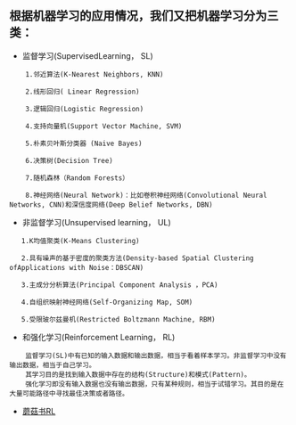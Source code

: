
## 根据机器学习的应用情况，我们又把机器学习分为三类：
- 监督学习(SupervisedLearning， SL)
```
    1.邻近算法(K-Nearest Neighbors, KNN)
    
    2.线形回归( Linear Regression)
    
    3.逻辑回归(Logistic Regression)
    
    4.支持向量机(Support Vector Machine, SVM)
    
    5.朴素贝叶斯分类器 (Naive Bayes)
    
    6.决策树(Decision Tree)
    
    7.随机森林（Random Forests）
    
    8.神经网络(Neural Network)：比如卷积神经网络(Convolutional Neural Networks, CNN)和深信度网络(Deep Belief Networks, DBN)
```
- 非监督学习(Unsupervised learning， UL)
```
   1.K均值聚类(K-Means Clustering)

   2.具有噪声的基于密度的聚类方法(Density-based Spatial Clustering ofApplications with Noise：DBSCAN)
    
   3.主成分分析算法(Principal Component Analysis ，PCA)
    
   4.自组织映射神经网络(Self-Organizing Map, SOM)
    
   5.受限玻尔兹曼机(Restricted Boltzmann Machine, RBM)
```

- 和强化学习(Reinforcement Learning， RL)
```
    监督学习(SL)中有已知的输入数据和输出数据，相当于看着样本学习。非监督学习中没有输出数据，相当于自己学习。
    其学习目的是找到输入数据中存在的结构(Structure)和模式(Pattern)。
    强化学习即没有输入数据也没有输出数据，只有某种规则，相当于试错学习。其目的是在大量可能路径中寻找最佳决策或者路径。

```

- [蘑菇书RL](https://datawhalechina.github.io/easy-rl/#/chapter1/chapter1_questions&keywords?id=%e4%b9%a0%e9%a2%98)